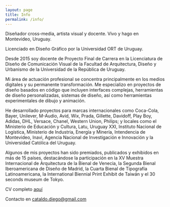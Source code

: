 ```yaml
---
layout: page
title: Info
permalink: /info/
---
```

Diseñador cross-media, artista visual y docente. Vivo y hago en Montevideo, Uruguay.

Licenciado en Diseño Gráfico por la Universidad ORT de Uruguay.

Desde 2015 soy docente de Proyecto Final de Carrera en la Licenciatura de Diseño de Comunicación Visual de la Facultad de Arquitectura, Diseño y Urbanismo de la Universidad de la República de Uruguay.

Mi área de actuación profesional se concentra principalmente en los medios digitales y su permanente transformación. Me especializo en proyectos de diseño basados en código que incluyen interfaces complejas, herramientas de diseño personalizadas, sistemas de diseño, así como herramientas experimentales de dibujo y animación. 

He desarrollado proyectos para marcas internacionales como Coca-Cola, Bayer, Unilever, M-Audio, Avid, Wix, Prada, Gillette, Davidoff, Play Boy, Adidas, DHL, Versace, Chanel, Western Union, Philips; y locales como el Ministerio de Educación y Cultura, Latu, Uruguay XXI, Instituto Nacional de Logística, Ministerio de Industria, Energía y Minería, Intendencia de Montevideo, Inavi, Agencia Nacional de Investigación e Innovación y la Universidad Católica del Uruguay.

Algunos de mis proyectos han sido premiados, publicados y exhibidos en más de 15 países, destacándose la participación en la XV Muestra Internacional de Arquitectura de la Bienal de Venecia, la Segunda Bienal Iberoamericana de Diseño de Madrid, la Cuarta Bienal de Tipografía Latinoamericana, la International Biennial Print Exhibit de Taiwán y el 30 seconds museum de Tokyo.

CV completo [aquí](https://cv.fadu.edu.uy/mod/data/view.php?d=6&rid=557)

Contacto en [cataldo.diego@gmail.com](mailto:cataldo.diego@gmail.com)